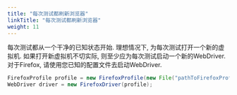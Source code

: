 ```yaml
---
title: "每次测试都刷新浏览器"
linkTitle: "每次测试都刷新浏览器"
weight: 11
---
```

 

每次测试都从一个干净的已知状态开始. 
理想情况下, 为每次测试打开一个新的虚拟机. 
如果打开新虚拟机不切实际, 则至少应为每次测试启动一个新的WebDriver. 
对于Firefox, 请使用您已知的配置文件去启动WebDriver.

```java
FirefoxProfile profile = new FirefoxProfile(new File("pathToFirefoxProfile"));
WebDriver driver = new FirefoxDriver(profile);
```
